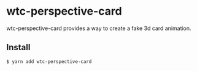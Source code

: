 # wtc-perspective-card
wtc-perspective-card provides a way to create a fake 3d card animation.

## Install
```sh
$ yarn add wtc-perspective-card
```
